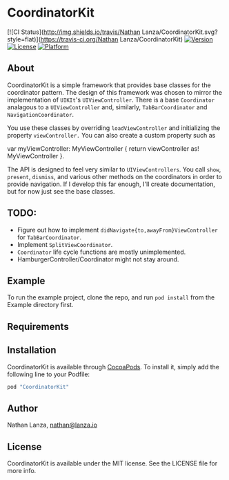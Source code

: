 # CoordinatorKit

[![CI Status](http://img.shields.io/travis/Nathan Lanza/CoordinatorKit.svg?style=flat)](https://travis-ci.org/Nathan Lanza/CoordinatorKit)
[![Version](https://img.shields.io/cocoapods/v/CoordinatorKit.svg?style=flat)](http://cocoapods.org/pods/CoordinatorKit)
[![License](https://img.shields.io/cocoapods/l/CoordinatorKit.svg?style=flat)](http://cocoapods.org/pods/CoordinatorKit)
[![Platform](https://img.shields.io/cocoapods/p/CoordinatorKit.svg?style=flat)](http://cocoapods.org/pods/CoordinatorKit)

## About

CoordinatorKit is a simple framework that provides base classes for the coordinator pattern. The design of this framework was chosen to mirror the implementation of `UIKIt`'s `UIViewController`. There is a base `Coordinator` analagous to a `UIViewController` and, similarly, `TabBarCoordinator` and `NavigationCoordinator`.

You use these classes by overriding `loadViewController` and initializing the property `viewController.` You can also create a custom property such as

var myViewController: MyViewController { return viewController as! MyViewController }.

The API is designed to feel very similar to `UIViewControllers`. You call `show`, `present`, `dismiss`, and various other methods on the coordinators in order to provide navigation. If I develop this far enough, I'll create documentation, but for now just see the base classes.

## TODO: 

* Figure out how to implement `didNavigate{to,awayFrom}ViewController` for `TabBarCoordinator`.
* Implement `SplitViewCoordinator`.
* `Coordinator` life cycle functions are mostly unimplemented.
* HamburgerController/Coordinator might not stay around.

## Example

To run the example project, clone the repo, and run `pod install` from the Example directory first.

## Requirements

## Installation

CoordinatorKit is available through [CocoaPods](http://cocoapods.org). To install
it, simply add the following line to your Podfile:

```ruby
pod "CoordinatorKit"
```

## Author

Nathan Lanza, nathan@lanza.io

## License

CoordinatorKit is available under the MIT license. See the LICENSE file for more info.
